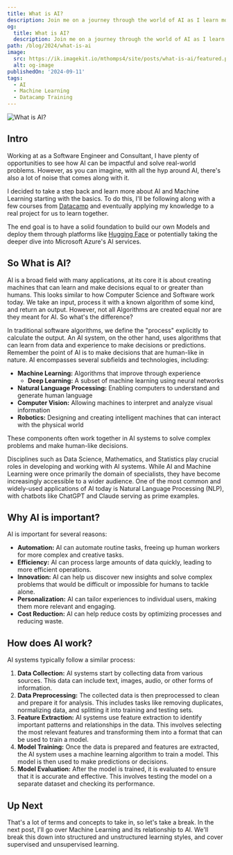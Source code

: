 ```yaml
---
title: What is AI?
description: Join me on a journey through the world of AI as I learn more about it via Datacamp.
og:
  title: What is AI?
  description: Join me on a journey through the world of AI as I learn more about it via Datacamp.
path: /blog/2024/what-is-ai
image:
  src: https://ik.imagekit.io/mthomps4/site/posts/what-is-ai/featured.png
  alt: og-image
publishedOn: '2024-09-11'
tags:
  - AI
  - Machine Learning
  - Datacamp Training
---
```


<img src="https://ik.imagekit.io/mthomps4/site/posts/what-is-ai/featured.png" alt="What is AI?" class="featured-image">

## Intro

Working at as a Software Engineer and Consultant, I have plenty of opportunities to see how AI can be impactful and solve real-world problems.
However, as you can imagine, with all the hyp around AI, there's also a lot of noise that comes along with it.

I decided to take a step back and learn more about AI and Machine Learning starting with the basics.
To do this, I'll be following along with a few courses from [Datacamp](https://www.datacamp.com) and eventually applying my knowledge to a real project for us to learn together.

The end goal is to have a solid foundation to build our own Models and deploy them through platforms like [Hugging Face](https://huggingface.co/models) or potentially taking the deeper dive into Microsoft Azure's AI services.

## So What is AI?

AI is a broad field with many applications, at its core it is about creating machines that can learn and make decisions equal to or greater than humans.
This looks similar to how Computer Science and Software work today. We take an input, process it with a known algorithm of some kind, and return an output.
However, not all Algorithms are created equal nor are they meant for AI. So what's the difference?

In traditional software algorithms, we define the "process" explicitly to calculate the output.
An AI system, on the other hand, uses algorithms that can learn from data and experience to make decisions or predictions.
Remember the point of AI is to make decisions that are human-like in nature.
AI encompasses several subfields and technologies, including:

- **Machine Learning:** Algorithms that improve through experience
  - **Deep Learning:** A subset of machine learning using neural networks
- **Natural Language Processing:** Enabling computers to understand and generate human language
- **Computer Vision:** Allowing machines to interpret and analyze visual information
- **Robotics:** Designing and creating intelligent machines that can interact with the physical world

These components often work together in AI systems to solve complex problems and make human-like decisions.

Disciplines such as Data Science, Mathematics, and Statistics play crucial roles in developing and working with AI systems. While AI and Machine Learning were once primarily the domain of specialists, they have become increasingly accessible to a wider audience. One of the most common and widely-used applications of AI today is Natural Language Processing (NLP), with chatbots like ChatGPT and Claude serving as prime examples.

## Why AI is important?

AI is important for several reasons:

- **Automation:** AI can automate routine tasks, freeing up human workers for more complex and creative tasks.
- **Efficiency:** AI can process large amounts of data quickly, leading to more efficient operations.
- **Innovation:** AI can help us discover new insights and solve complex problems that would be difficult or impossible for humans to tackle alone.
- **Personalization:** AI can tailor experiences to individual users, making them more relevant and engaging.
- **Cost Reduction:** AI can help reduce costs by optimizing processes and reducing waste.

## How does AI work?

AI systems typically follow a similar process:

1. **Data Collection:** AI systems start by collecting data from various sources. This data can include text, images, audio, or other forms of information.
2. **Data Preprocessing:** The collected data is then preprocessed to clean and prepare it for analysis. This includes tasks like removing duplicates, normalizing data, and splitting it into training and testing sets.
3. **Feature Extraction:** AI systems use feature extraction to identify important patterns and relationships in the data. This involves selecting the most relevant features and transforming them into a format that can be used to train a model.
4. **Model Training:** Once the data is prepared and features are extracted, the AI system uses a machine learning algorithm to train a model. This model is then used to make predictions or decisions.
5. **Model Evaluation:** After the model is trained, it is evaluated to ensure that it is accurate and effective. This involves testing the model on a separate dataset and checking its performance.

## Up Next

That's a lot of terms and concepts to take in, so let's take a break.
In the next post, I'll go over Machine Learning and its relationship to AI.
We'll break this down into structured and unstructured learning styles, and cover supervised and unsupervised learning.
